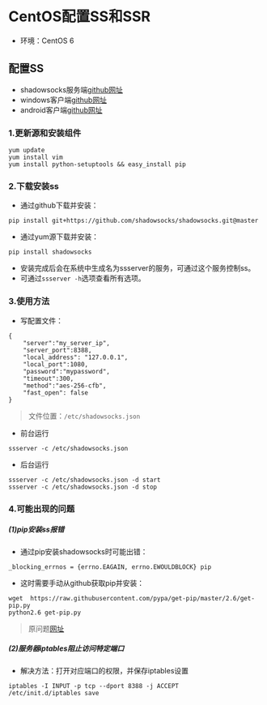 # CentOS配置SS和SSR
- 环境：CentOS 6

## 配置SS
- shadowsocks服务端[github网址](https://github.com/shadowsocks/shadowsocks/tree/master)
- windows客户端[github网址](https://github.com/shadowsocks/shadowsocks-windows)
- android客户端[github网址](https://github.com/shadowsocks/shadowsocks-android)

### 1.更新源和安装组件
```
yum update
yum install vim
yum install python-setuptools && easy_install pip
```

### 2.下载安装ss
- 通过github下载并安装：

```
pip install git+https://github.com/shadowsocks/shadowsocks.git@master
```

- 通过yum源下载并安装：

```
pip install shadowsocks
```

- 安装完成后会在系统中生成名为ssserver的服务，可通过这个服务控制ss。
- 可通过`ssserver -h`选项查看所有选项。

### 3.使用方法
- 写配置文件：
```
{
    "server":"my_server_ip",
    "server_port":8388,
    "local_address": "127.0.0.1",
    "local_port":1080,
    "password":"mypassword",
    "timeout":300,
    "method":"aes-256-cfb",
    "fast_open": false
}
```

> 文件位置：`/etc/shadowsocks.json`

- 前台运行

```
ssserver -c /etc/shadowsocks.json
```

- 后台运行

```
ssserver -c /etc/shadowsocks.json -d start
ssserver -c /etc/shadowsocks.json -d stop
```

### 4.可能出现的问题
##### (1)pip安装ss报错
- 通过pip安装shadowsocks时可能出错：
 
```
_blocking_errnos = {errno.EAGAIN, errno.EWOULDBLOCK} pip
```

- 这时需要手动从github获取pip并安装：

```
wget  https://raw.githubusercontent.com/pypa/get-pip/master/2.6/get-pip.py
python2.6 get-pip.py
```

> 原问题[网址](https://blog.csdn.net/li740207611/article/details/86609917)

##### (2)服务器iptables阻止访问特定端口
- 解决方法：打开对应端口的权限，并保存iptables设置

```
iptables -I INPUT -p tcp --dport 8388 -j ACCEPT
/etc/init.d/iptables save
```
